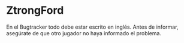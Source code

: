 # ZtrongFord
En el Bugtracker todo debe estar escrito en inglés. Antes de informar, asegúrate de que otro jugador no haya informado el problema.
